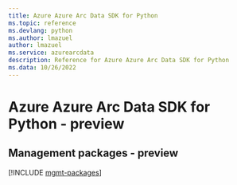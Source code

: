 ```yaml
---
title: Azure Azure Arc Data SDK for Python
ms.topic: reference
ms.devlang: python
ms.author: lmazuel
author: lmazuel
ms.service: azurearcdata
description: Reference for Azure Azure Arc Data SDK for Python
ms.data: 10/26/2022
---
```

# Azure Azure Arc Data SDK for Python - preview

## Management packages - preview
[!INCLUDE [mgmt-packages](azure-arc-data-mgmt-index.md)]